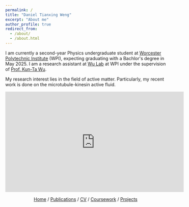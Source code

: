 ```yaml
---
permalink: /
title: "Daniel Tianxing Weng"
excerpt: "About me"
author_profile: true
redirect_from: 
  - /about/
  - /about.html
---
```


I am currently a second-year Physics undergraduate student at [Worcester Polytechnic Institute](https://www.wpi.edu/) (WPI), expecting graduating with a Bachlor's degree in May 2025.
I am a research assistant at [Wu Lab](https://wp.wpi.edu/kuntawu/) at WPI under the supervision of [Prof. Kun-Ta Wu](https://www.wpi.edu/people/faculty/kwu).

My research interest lies in the field of active matter. Particularly, my recent work is done on the microtubule-kinesin active fluid. 


<iframe 
  width="560" height="315" 
  src="https://www.youtube.com/embed/FDCxLeopGPI?autoplay=1&mute=1" 
  title="YouTube video player" 
  frameborder="0" 
  allow="accelerometer; autoplay; clipboard-write; encrypted-media; gyroscope; picture-in-picture; web-share" allowfullscreen>
</iframe>

<p style="text-align: center;"> 
  <a href="https://daniel-tianxing-weng.github.io/">Home</a>
  /
  <a href="https://daniel-tianxing-weng.github.io//publications/">Publications</a>
  /
  <a href="https://daniel-tianxing-weng.github.io//files/Tianxing_Weng_CV_Oct_2023.pdf">CV</a>
  /
  <a href="https://daniel-tianxing-weng.github.io//coursework/">Coursework</a>
  /
   <a href="https://daniel-tianxing-weng.github.io//projects/">Projects</a>
</p>
